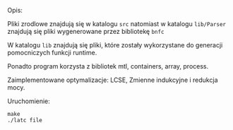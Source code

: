 Opis:

Pliki zrodlowe znajdują się w katalogu `src` natomiast w katalogu `lib/Parser` znajdują się pliki wygenerowane przez bibliotekę `bnfc`

W katalogu `lib` znajdują się pliki, które zostały wykorzystane do generacji pomocniczych
funkcji runtime.

Ponadto program korzysta z bibliotek mtl, containers, array, process. 

Zaimplementowane optymalizacje: LCSE, Zmienne indukcyjne i redukcja mocy.

Uruchomienie:
```
make
./latc file
```
